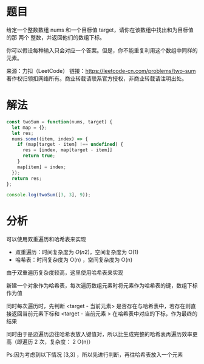 # 题目

给定一个整数数组 nums 和一个目标值 target，请你在该数组中找出和为目标值的那 两个 整数，并返回他们的数组下标。

你可以假设每种输入只会对应一个答案。但是，你不能重复利用这个数组中同样的元素。

来源：力扣（LeetCode）
链接：https://leetcode-cn.com/problems/two-sum
著作权归领扣网络所有。商业转载请联系官方授权，非商业转载请注明出处。

# 解法

```javascript
const twoSum = function(nums, target) {
  let map = {};
  let res;
  nums.some((item, index) => {
    if (map[target - item] !== undefined) {
      res = [index, map[target - item]]
      return true;
    }
    map[item] = index;
  });
  return res;
};

console.log(twoSum([3, 3], 9));
```

# 分析

可以使用双重遍历和哈希表来实现

* 双重遍历：时间复杂度为 *O*(*n*2)，空间复杂度为 O(1)
* 哈希表：时间复杂度为 O(n) ，空间复杂度为 O(n)

由于双重遍历复杂度较高，这里使用哈希表来实现

新建一个对象作为哈希表，每次遍历数组元素时将元素作为哈希表的键，数组下标作为值

同时每次遍历时，先判断  <target - 当前元素> 是否存在与哈希表中，若存在则直接返回当前元素下标和   <target - 当前元素 > 在哈希表中对应的下标，作为最终的结果

同时由于是边遍历边往哈希表放入键值对，所以比生成完整的哈希表再遍历效率更高（即遍历 2 次，复杂度： 2 O(n)）

Ps:因为考虑到以下情况 [3,3] ，所以先进行判断，再往哈希表放入一个元素